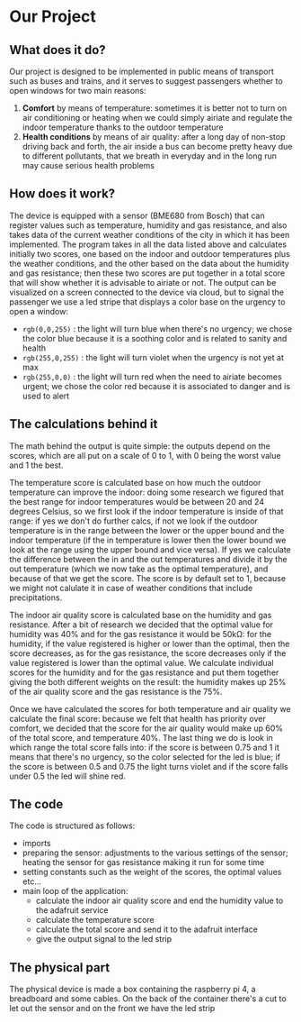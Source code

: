 # Our Project

## What does it do?

Our project is designed to be implemented in public means of transport such as buses and trains, and it serves to suggest passengers whether to open windows for two main reasons:

1. **Comfort** by means of temperature: sometimes it is better not to turn on air conditioning or heating when we could simply airiate and regulate the indoor temperature thanks to the outdoor temperature
2. **Health conditions** by means of air quality: after a long day of non-stop driving back and forth, the air inside a bus can become pretty heavy due to different pollutants, that we breath in everyday and in the long run may cause serious health problems

## How does it work?

The device is equipped with a sensor (BME680 from Bosch) that can register values such as temperature, humidity and gas resistance, and also takes data of the current weather conditions of the city in which it has been implemented. The program takes in all the data listed above and calculates initially two scores, one based on the indoor and outdoor temperatures plus the weather conditions, and the other based on the data about the humidity and gas resistance; then these two scores are put together in a total score that will show whether it is advisable to airiate or not. The output can be visualized on a screen connected to the device via cloud, but to signal the passenger we use a led stripe that displays a color base on the urgency to open a window:

- `rgb(0,0,255)` : the light will turn blue when there's no urgency; we chose the color blue because it is a soothing color and is related to sanity and health
- `rgb(255,0,255)` : the light will turn violet when the urgency is not yet at max
- `rgb(255,0,0)` : the light will turn red when the need to airiate becomes urgent; we chose the color red because it is associated to danger and is used to alert

## The calculations behind it

The math behind the output is quite simple: the outputs depend on the scores, which are all put on a scale of 0 to 1, with 0 being the worst value and 1 the best.

The temperature score is calculated base on how much the outdoor temperature can improve the indoor: doing some research we figured that the best range for indoor temperatures would be between 20 and 24 degrees Celsius, so we first look if the indoor temperature is inside of that range: if yes we don't do further calcs, if not we look if the outdoor temperature is in the range between the lower or the upper bound and the indoor temperature (if the in temperature is lower then the lower bound we look at the range using the upper bound and vice versa). If yes we calculate the difference between the in and the out temperatures and divide it by the out temperature (which we now take as the optimal temperature), and because of that we get the score. The score is by default set to 1, because we might not calulate it in case of weather conditions that include precipitations.

The indoor air quality score is calculated base on the humidity and gas resistance. After a bit of research we decided that the optimal value for humidity was 40% and for the gas resistance it would be 50kΩ: for the humidity, if the value registered is higher or lower than the optimal, then the score decreases, as for the gas resistance, the score decreases only if the value registered is lower than the optimal value. We calculate individual scores for the humidity and for the gas resistance and put them together giving the both different weights on the result: the humidity makes up 25% of the air quality score and the gas resistance is the 75%.

Once we have calculated the scores for both temperature and air quality we calculate the final score: because we felt that health has priority over comfort, we decided that the score for the air quality would make up 60% of the total score, and temperature 40%. The last thing we do is look in which range the total score falls into: if the score is between 0.75 and 1 it means that there's no urgency, so the color selected for the led is blue; if the score is between 0.5 and 0.75 the light turns violet and if the score falls under 0.5 the led will shine red.

## The code

The code is structured as follows:

- imports
- preparing the sensor: adjustments to the various settings of the sensor; heating the sensor for gas resistance making it run for some time
- setting constants such as the weight of the scores, the optimal values etc...
- main loop of the application:
    - calculate the indoor air quality score and end the humidity value to the adafruit service
    - calculate the temperature score
    - calculate the total score and send it to the adafruit interface
    - give the output signal to the led strip

## The physical part

The physical device is made a box containing the raspberry pi 4, a breadboard and some cables. On the back of the container there's a cut to let out the sensor and on the front we have the led strip
